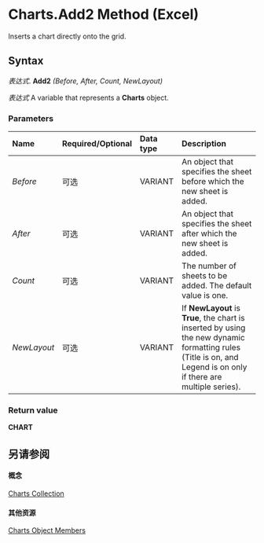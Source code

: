 
# Charts.Add2 Method (Excel)

Inserts a chart directly onto the grid.


## Syntax

 _表达式_. **Add2** _(Before,_ _After,_ _Count,_ _NewLayout)_

 _表达式_ A variable that represents a **Charts** object.


### Parameters



|**Name**|**Required/Optional**|**Data type**|**Description**|
|:-----|:-----|:-----|:-----|
| _Before_|可选|VARIANT|An object that specifies the sheet before which the new sheet is added.|
| _After_|可选|VARIANT|An object that specifies the sheet after which the new sheet is added.|
| _Count_|可选|VARIANT|The number of sheets to be added. The default value is one.|
| _NewLayout_|可选|VARIANT|If  **NewLayout** is **True**, the chart is inserted by using the new dynamic formatting rules (Title is on, and Legend is on only if there are multiple series).|

### Return value

 **CHART**


## 另请参阅


#### 概念


[Charts Collection](06d4602e-a713-7ca0-db39-2d8a29f084a0.md)
#### 其他资源


[Charts Object Members](http://msdn.microsoft.com/library/209281d5-4fda-65f1-ac1c-6ae43c2764ba%28Office.15%29.aspx)